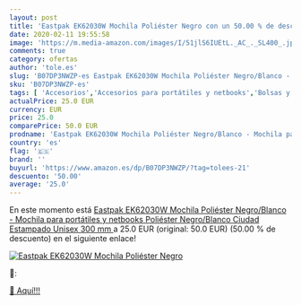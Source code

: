 ```yaml
---
layout: post
title: 'Eastpak EK62030W Mochila Poliéster Negro con un 50.00 % de descuento'
date: 2020-02-11 19:55:58
image: 'https://m.media-amazon.com/images/I/51jlS6IUEtL._AC_._SL400_.jpg'
comments: true
category: ofertas
author: 'tole.es'
slug: 'B07DP3NWZP-es Eastpak EK62030W Mochila Poliéster Negro/Blanco - Mochila...'
sku: 'B07DP3NWZP-es'
tags: [ 'Accesorios','Accesorios para portátiles y netbooks','Bolsas y fundas para portátiles y netbooks','Informática','Juegos y Accesorios para PC','Mochilas para portátiles y netbooks','Videojuegos','mochila', ]
actualPrice: 25.0 EUR
currency: EUR
price: 25.0
comparePrice: 50.0 EUR
prodname: 'Eastpak EK62030W Mochila Poliéster Negro/Blanco - Mochila para portátiles y netbooks  Poliéster  Negro/Blanco  Ciudad  Estampado  Unisex  300 mm '
country: 'es'
flag: '🇪🇸'
brand: ''
buyurl: 'https://www.amazon.es/dp/B07DP3NWZP/?tag=tolees-21'
descuento: '50.00'
average: '25.0'
---
```


En este momento está [Eastpak EK62030W Mochila Poliéster Negro/Blanco - Mochila para portátiles y netbooks  Poliéster  Negro/Blanco  Ciudad  Estampado  Unisex  300 mm ](https://www.amazon.es/dp/B07DP3NWZP/?tag=tolees-21) a 25.0 EUR (original: 50.0 EUR) (50.00 %  de descuento) en el siguiente enlace!

[![Eastpak EK62030W Mochila Poliéster Negro](https://m.media-amazon.com/images/I/51jlS6IUEtL._AC_._SL400_.jpg)](https://www.amazon.es/dp/B07DP3NWZP/?tag=tolees-21)

🔎:


[🛒 Aquí!!!](https://www.amazon.es/dp/B07DP3NWZP/?tag=tolees-21)
